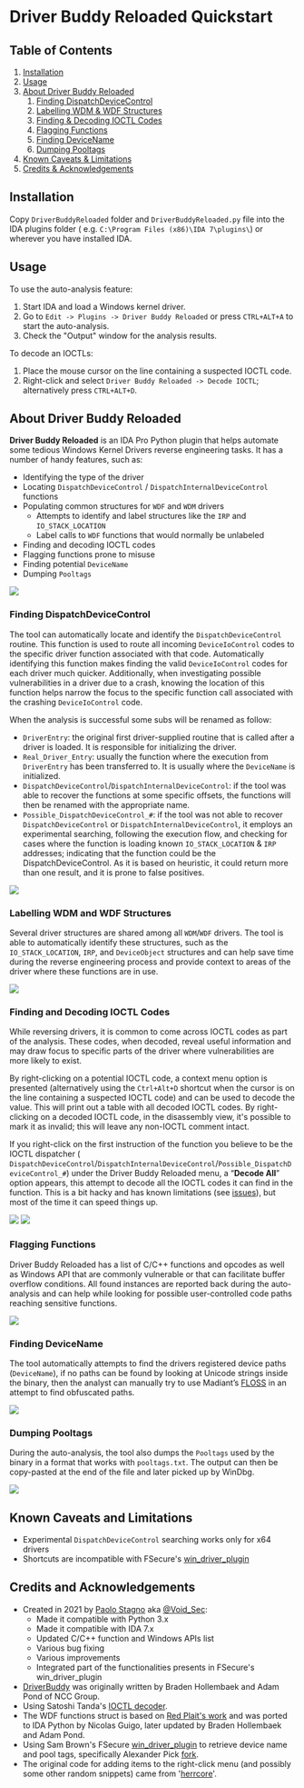 # Driver Buddy Reloaded Quickstart

## Table of Contents

1. [Installation](#Installation)
2. [Usage](#Usage)
3. [About Driver Buddy Reloaded](#About-Driver-Buddy-Reloaded)
    1. [Finding DispatchDeviceControl](#Finding-DispatchDeviceControl)
    2. [Labelling WDM & WDF Structures](#Labelling-WDM-and-WDF-Structures)
    3. [Finding & Decoding IOCTL Codes](#Finding-and-Decoding-IOCTL-Codes)
    4. [Flagging Functions](#Flagging-Functions)
    5. [Finding DeviceName](#Finding-DeviceName)
    6. [Dumping Pooltags](#Dumping-Pooltags)
4. [Known Caveats & Limitations](#Known-Caveats-and-Limitations)
5. [Credits & Acknowledgements](#Credits-and-Acknowledgements)

## Installation

Copy `DriverBuddyReloaded` folder and `DriverBuddyReloaded.py` file into the IDA plugins folder (
e.g. `C:\Program Files (x86)\IDA 7\plugins\`) or wherever you have installed IDA.

## Usage

To use the auto-analysis feature:

1. Start IDA and load a Windows kernel driver.
2. Go to `Edit -> Plugins -> Driver Buddy Reloaded` or press `CTRL+ALT+A` to start the auto-analysis.
3. Check the "Output" window for the analysis results.

To decode an IOCTLs:

1. Place the mouse cursor on the line containing a suspected IOCTL code.
2. Right-click and select `Driver Buddy Reloaded -> Decode IOCTL`; alternatively press `CTRL+ALT+D`.

## About Driver Buddy Reloaded

**Driver Buddy Reloaded** is an IDA Pro Python plugin that helps automate some tedious Windows Kernel Drivers reverse
engineering tasks. It has a number of handy features, such as:

* Identifying the type of the driver
* Locating `DispatchDeviceControl` / `DispatchInternalDeviceControl` functions
* Populating common structures for `WDF` and `WDM` drivers
    * Attempts to identify and label structures like the `IRP` and `IO_STACK_LOCATION`
    * Label calls to `WDF` functions that would normally be unlabeled
* Finding and decoding IOCTL codes
* Flagging functions prone to misuse
* Finding potential `DeviceName`
* Dumping `Pooltags`

![](/screenshots/auto-analysis.png)

### Finding DispatchDeviceControl

The tool can automatically locate and identify the `DispatchDeviceControl` routine. This function is used to route all
incoming `DeviceIoControl` codes to the specific driver function associated with that code. Automatically identifying
this function makes finding the valid `DeviceIoControl` codes for each driver much quicker. Additionally, when
investigating possible vulnerabilities in a driver due to a crash, knowing the location of this function helps narrow
the focus to the specific function call associated with the crashing `DeviceIoControl` code.

When the analysis is successful some subs will be renamed as follow:

- `DriverEntry`: the original first driver-supplied routine that is called after a driver is loaded. It is responsible
  for initializing the driver.
- `Real_Driver_Entry`: usually the function where the execution from `DriverEntry` has been transferred to. It is
  usually where the `DeviceName` is initialized.
- `DispatchDeviceControl`/`DispatchInternalDeviceControl`: if the tool was able to recover the functions at some
  specific offsets, the functions will then be renamed with the appropriate name.
- `Possible_DispatchDeviceControl_#`: if the tool was not able to recover `DispatchDeviceControl`
  or `DispatchInternalDeviceControl`, it employs an experimental searching, following the execution flow, and checking
  for cases where the function is loading known `IO_STACK_LOCATION` & `IRP` addresses; indicating that the function
  could be the DispatchDeviceControl. As it is based on heuristic, it could return more than one result, and it is prone
  to false positives.

![](/screenshots/finding-dispatchdevicecontrol.png)

### Labelling WDM and WDF Structures

Several driver structures are shared among all `WDM`/`WDF` drivers. The tool is able to automatically identify these
structures, such as the `IO_STACK_LOCATION`, `IRP`, and `DeviceObject` structures and can help save time during the
reverse engineering process and provide context to areas of the driver where these functions are in use.

![](/screenshots/WDM-structures.png)

### Finding and Decoding IOCTL Codes

While reversing drivers, it is common to come across IOCTL codes as part of the analysis. These codes, when decoded,
reveal useful information and may draw focus to specific parts of the driver where vulnerabilities are more likely to
exist.

By right-clicking on a potential IOCTL code, a context menu option is presented (alternatively using the
`Ctrl+Alt+D` shortcut when the cursor is on the line containing a suspected IOCTL code) and can be used to decode the
value. This will print out a table with all decoded IOCTL codes. By right-clicking on a decoded IOCTL code, in the
disassembly view, it's possible to mark it as invalid; this will leave any non-IOCTL comment intact.

If you right-click on the first instruction of the function you believe to be the IOCTL dispatcher (
`DispatchDeviceControl`/`DispatchInternalDeviceControl`/`Possible_DispatchDeviceControl_#`) under the Driver Buddy
Reloaded menu, a “**Decode All**” option appears, this attempt to decode all the IOCTL codes it can find in the
function. This is a bit hacky and has known limitations (see [issues](https://github.com/VoidSec/DriverBuddyReloaded/issues)),
but most of the time it can speed things up.

![](/screenshots/IOCTL-table.png)
![](/screenshots/decode-IOCTL.png)

### Flagging Functions

Driver Buddy Reloaded has a list of C/C++ functions and opcodes as well as Windows API that are commonly vulnerable or
that can facilitate buffer overflow conditions. All found instances are reported back during the auto-analysis and can
help while looking for possible user-controlled code paths reaching sensitive functions.

![](/screenshots/flagging-functions.png)

### Finding DeviceName

The tool automatically attempts to find the drivers registered device paths (`DeviceName`), if no paths can be found by
looking at Unicode strings inside the binary, then the analyst can manually try to use
Madiant’s [FLOSS](https://github.com/mandiant/flare-floss/) in an attempt to find obfuscated paths.

![](/screenshots/devicename.png)

### Dumping Pooltags

During the auto-analysis, the tool also dumps the `Pooltags` used by the binary in a format that works
with `pooltags.txt`. The output can then be copy-pasted at the end of the file and later picked up by WinDbg.

![](/screenshots/pooltag.png)

## Known Caveats and Limitations

- Experimental `DispatchDeviceControl` searching works only for x64 drivers
- Shortcuts are incompatible with FSecure's [win_driver_plugin](https://github.com/FSecureLABS/win_driver_plugin)

## Credits and Acknowledgements

- Created in 2021 by [Paolo Stagno](https://voidsec.com/) aka [@Void_Sec](https://twitter.com/Void_Sec):
    - Made it compatible with Python 3.x
    - Made it compatible with IDA 7.x
    - Updated C/C++ function and Windows APIs list
    - Various bug fixing
    - Various improvements
    - Integrated part of the functionalities presents in FSecure's win_driver_plugin
- [DriverBuddy](https://github.com/nccgroup/DriverBuddy) was originally written by Braden Hollembaek and Adam Pond of
  NCC Group.
- Using Satoshi Tanda's [IOCTL decoder](https://github.com/tandasat/WinIoCtlDecoder).
- The WDF functions struct is based on [Red Plait's work](http://redplait.blogspot.ru/2012/12/wdffunctionsidc.html) and
  was ported to IDA Python by Nicolas Guigo, later updated by Braden Hollembaek and Adam Pond.
- Using Sam Brown's FSecure [win_driver_plugin](https://github.com/FSecureLABS/win_driver_plugin) to retrieve device
  name and pool tags, specifically Alexander Pick [fork](https://github.com/alexander-pick/win_driver_plugin).
- The original code for adding items to the right-click menu (and possibly some other random snippets) came
  from '[herrcore](https://gist.github.com/herrcore/b3143dde185cecda7c1dee7ffbce5d2c)'.
